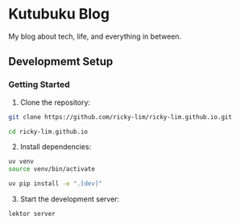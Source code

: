 # Kutubuku Blog

My blog about tech, life, and everything in between.

## Developmemt Setup

### Getting Started

1. Clone the repository:

```bash
git clone https://github.com/ricky-lim/ricky-lim.github.io.git

cd ricky-lim.github.io
```

2. Install dependencies:

```bash
uv venv
source venv/bin/activate

uv pip install -e ".[dev]"
```

3. Start the development server:

```bash
lektor server
```
